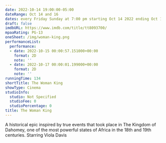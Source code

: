 ```yaml
---
date: 2022-10-14 19:00:00-05:00
dateRange: Oct 14 and 16
dates: every Friday Sunday at 7:00 pm starting Oct 14 2022 ending Oct 16 2022
draft: false
imdbURL: https://www.imdb.com/title/tt8093700/
mpaaRating: PG-13
oneSheet: /img/woman-king.png
performanceList:
  performance:
  - date: 2022-10-15 00:00:57.151000+00:00
    format: 2D
    note: ''
  - date: 2022-10-17 00:00:01.199000+00:00
    format: 2D
    note: ''
runningTime: 134
shortTitle: The Woman King
showType: Cinema
studioInfo:
  studio: Not Specified
  studioFee: 0
  studioPercentage: 0
title: The Woman King
---
```


A historical epic inspired by true events that took place in The Kingdom of Dahomey, one of the most powerful states of Africa in the 18th and 19th centuries. Starring Viola Davis